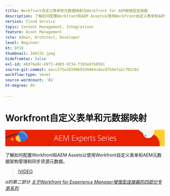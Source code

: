 ```yaml
---
title: Workfront自定义表单和元数据映射与Workfront for AEM增强型连接器
description: 了解如何配置Workfront和AEM Assets以使用Workfront自定义表单和AEM元数据架构管理和同步资源元数据。
version: Cloud Service
topic: Content Management, Integrations
feature: Asset Management
role: Admin, Architect, Developer
level: Beginner
kt: 9718
thumbnail: 340332.jpeg
hidefromtoc: false
exl-id: 40d76e0c-69f3-4003-9f34-f393e6fb8561
source-git-commit: eecc275e38390b9330464c8ac0750efa2c702c82
workflow-type: tm+mt
source-wordcount: '81'
ht-degree: 0%

---
```


# Workfront自定义表单和元数据映射

![AEM Experts系列](./assets/banner.png)

了解如何配置Workfront和AEM Assets以使用Workfront自定义表单和AEM元数据架构管理和同步资源元数据。

>[!VIDEO](https://video.tv.adobe.com/v/340332?quality=12&learn=on)

_a的第二部分 [关于Workfront for Experience Manager增强型连接器的四部分专家系列](./overview.md)_
